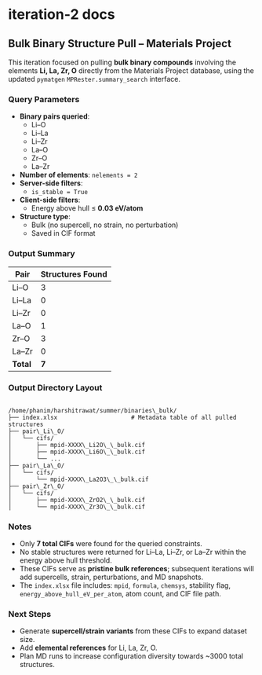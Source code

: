 # iteration-2 docs

## Bulk Binary Structure Pull – Materials Project

This iteration focused on pulling **bulk binary compounds** involving the elements **Li, La, Zr, O** directly from the Materials Project database, using the updated `pymatgen` `MPRester.summary_search` interface.

### Query Parameters
- **Binary pairs queried**:
  - Li–O
  - Li–La
  - Li–Zr
  - La–O
  - Zr–O
  - La–Zr
- **Number of elements**: `nelements = 2`
- **Server-side filters**:
  - `is_stable = True`
- **Client-side filters**:
  - Energy above hull ≤ **0.03 eV/atom**
- **Structure type**:
  - Bulk (no supercell, no strain, no perturbation)
  - Saved in CIF format

### Output Summary
| Pair   | Structures Found |
|--------|------------------|
| Li–O   | 3                |
| Li–La  | 0                |
| Li–Zr  | 0                |
| La–O   | 1                |
| Zr–O   | 3                |
| La–Zr  | 0                |
| **Total** | **7**        |

### Output Directory Layout
```

/home/phanim/harshitrawat/summer/binaries\_bulk/
├── index.xlsx                     # Metadata table of all pulled structures
├── pair\_Li\_O/
│   └── cifs/
│       ├── mpid-XXXX\_Li2O\_\_bulk.cif
│       ├── mpid-XXXX\_Li6O\_\_bulk.cif
│       └── ...
├── pair\_La\_O/
│   └── cifs/
│       └── mpid-XXXX\_La2O3\_\_bulk.cif
├── pair\_Zr\_O/
│   └── cifs/
│       ├── mpid-XXXX\_ZrO2\_\_bulk.cif
│       └── mpid-XXXX\_Zr3O\_\_bulk.cif

```

### Notes
- Only **7 total CIFs** were found for the queried constraints.
- No stable structures were returned for Li–La, Li–Zr, or La–Zr within the energy above hull threshold.
- These CIFs serve as **pristine bulk references**; subsequent iterations will add supercells, strain, perturbations, and MD snapshots.
- The `index.xlsx` file includes: `mpid`, `formula`, `chemsys`, stability flag, `energy_above_hull_eV_per_atom`, atom count, and CIF file path.

### Next Steps
- Generate **supercell/strain variants** from these CIFs to expand dataset size.
- Add **elemental references** for Li, La, Zr, O.
- Plan MD runs to increase configuration diversity towards ~3000 total structures.
```

